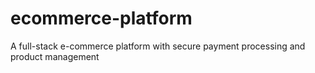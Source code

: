 # ecommerce-platform
A full-stack e-commerce platform with secure payment processing and product management
